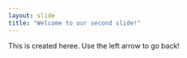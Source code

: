 ```yaml
---
layout: slide
title: "Welcome to our second slide!"
---
```

This is created heree.
Use the left arrow to go back!
